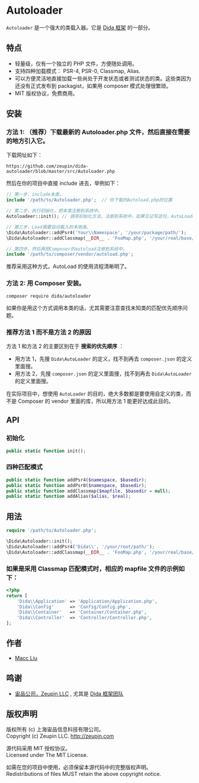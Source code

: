 # Autoloader

`Autoloader` 是一个强大的类载入器。它是 [Dida 框架](https://github.com/zeupin/dida) 的一部分。

## 特点

- 轻量级，仅有一个独立的 PHP 文件，方便随处调用。
- 支持四种加载模式： PSR-4, PSR-0, Classmap, Alias.
- 可以方便灵活地直接加载一些尚处于开发状态或者测试状态的类。这些类因为还没有正式发布到 packagist，如果用 composer 模式处理很繁琐。
- MIT 版权协议，免费商用。

## 安装

### 方法 1: （推荐）下载最新的 Autoloader.php 文件，然后直接在需要的地方引入它。

下载网址如下：

```
https://github.com/zeupin/dida-autoloader/blob/master/src/Autoloader.php
```

然后在你的项目中直接 include 进去，举例如下：

```php
// 第一步，include本类。
include '/path/to/Autoloader.php';  // 你下载的Autoload.php的位置

// 第二步，执行初始化，把本类注册到系统中。
Autoloadeer::init(); // 调用初始化方法，注册到系统中。如果忘记写这句，AutoLoader等于没用哦！

// 第三步，Load需要自动载入的本地类。
\Dida\Autoloader::addPsr4('Your\\Namespace', '/your/package/path/');
\Dida\Autoloader::addClassmap(__DIR__ . 'FooMap.php', '/your/real/base/path');

// 第四步，然后再把Composer的autoload注册到系统中。
include '/path/to/composer/vendor/autoload.php';
```

推荐采用这种方式，AutoLoad 的使用流程清晰明了。

### 方法 2: 用 Composer 安装。

```
composer require dida/autoloader
```

如果你是用这个方式调用本类的话，尤其需要注意查找未知类的匹配优先顺序问题。

### 推荐方法 1 而不是方法 2 的原因

方法 1 和方法 2 的主要区别在于 **搜索的优先顺序** ：

- 用方法 1，先搜 `Dida\AutoLoader` 的定义，找不到再去 `composer.json` 的定义里面搜。
- 用方法 2，先搜 `composer.json` 的定义里面搜，找不到再去 `Dida\AutoLoader` 的定义里面搜。

在实际项目中，想使用 `AutoLoader` 的目的，绝大多数都是要使用自定义的类，而不是 Composer 的 vendor 里面的库，所以用方法 1 能更好达成此目的。

## API

### 初始化

```php
public static function init();
```

### 四种匹配模式

```php
public static function addPsr4($namespace, $basedir);
public static function addPsr0($namespace, $basedir);
public static function addClassmap($mapfile, $basedir = null);
public static function addAlias($alias, $real);
```

## 用法

```php
require '/path/to/Autoloader.php';

\Dida\Autoloader::init();
\Dida\Autoloader::addPsr4('Dida\\', '/your/root/path/');
\Dida\Autoloader::addClassmap(__DIR__ . 'FooMap.php', '/your/real/base/path');
```

### 如果是采用 Classmap 匹配模式时，相应的 mapfile 文件的示例如下：

```php
<?php
return [
    'Dida\\Application' => 'Application/Application.php',
    'Dida\\Config'      => 'Config/Config.php',
    'Dida\\Container'   => 'Container/Container.php',
    'Dida\\Controller'  => 'Controller/Controller.php',
];
```

## 作者

- [Macc Liu](https://github.com/maccliu)

## 鸣谢

- [宙品公司，Zeupin LLC](http://zeupin.com) , 尤其是 [Dida 框架团队](http://dida.zeupin.com)

## 版权声明

版权所有 (c) 上海宙品信息科技有限公司。<br>Copyright (c) Zeupin LLC. <http://zeupin.com>

源代码采用 MIT 授权协议。<br>Licensed under The MIT License.

如需在您的项目中使用，必须保留本源代码中的完整版权声明。<br>Redistributions of files MUST retain the above copyright notice.
